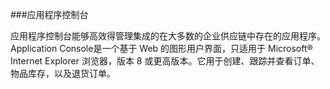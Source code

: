###应用程序控制台

应用程序控制台能够高效得管理集成的在大多数的企业供应链中存在的应用程序。Application Console是一个基于 Web 的图形用户界面，只适用于 Microsoft® Internet Explorer 浏览器，版本 8 或更高版本。它用于创建、跟踪并查看订单、物品库存，以及退货订单。